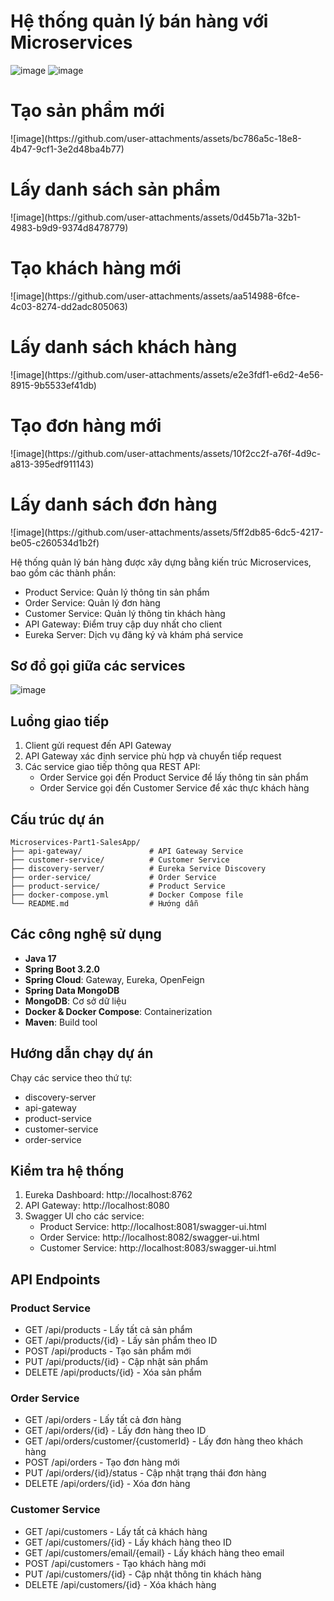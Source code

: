 # Hệ thống quản lý bán hàng với Microservices
![image](https://github.com/user-attachments/assets/a6e1d694-03c1-4997-9ab9-9fdc9d59f18a)
![image](https://github.com/user-attachments/assets/d5592bea-dff9-433a-b168-3557539bba19)
<h1>Tạo sản phẩm mới</h1>
![image](https://github.com/user-attachments/assets/bc786a5c-18e8-4b47-9cf1-3e2d48ba4b77)

<h1>Lấy danh sách sản phẩm</h1>
![image](https://github.com/user-attachments/assets/0d45b71a-32b1-4983-b9d9-9374d8478779)

<h1>Tạo khách hàng mới</h1>
![image](https://github.com/user-attachments/assets/aa514988-6fce-4c03-8274-dd2adc805063)

<h1>Lấy danh sách khách hàng</h1>
![image](https://github.com/user-attachments/assets/e2e3fdf1-e6d2-4e56-8915-9b5533ef41db)

<h1>Tạo đơn hàng mới</h1>
![image](https://github.com/user-attachments/assets/10f2cc2f-a76f-4d9c-a813-395edf911143)

<h1>Lấy danh sách đơn hàng</h1>
![image](https://github.com/user-attachments/assets/5ff2db85-6dc5-4217-be05-c260534d1b2f)

Hệ thống quản lý bán hàng được xây dựng bằng kiến trúc Microservices, bao gồm các thành phần:
- Product Service: Quản lý thông tin sản phẩm
- Order Service: Quản lý đơn hàng
- Customer Service: Quản lý thông tin khách hàng
- API Gateway: Điểm truy cập duy nhất cho client
- Eureka Server: Dịch vụ đăng ký và khám phá service

## Sơ đồ gọi giữa các services

![image](https://github.com/user-attachments/assets/b71e2c61-2737-40b1-9777-59c7c4112d49)


## Luồng giao tiếp

1. Client gửi request đến API Gateway
2. API Gateway xác định service phù hợp và chuyển tiếp request
3. Các service giao tiếp thông qua REST API:
   - Order Service gọi đến Product Service để lấy thông tin sản phẩm
   - Order Service gọi đến Customer Service để xác thực khách hàng

## Cấu trúc dự án

```
Microservices-Part1-SalesApp/
├── api-gateway/               # API Gateway Service
├── customer-service/          # Customer Service
├── discovery-server/          # Eureka Service Discovery
├── order-service/             # Order Service
├── product-service/           # Product Service
├── docker-compose.yml         # Docker Compose file
└── README.md                  # Hướng dẫn
```

## Các công nghệ sử dụng

- **Java 17**
- **Spring Boot 3.2.0**
- **Spring Cloud**: Gateway, Eureka, OpenFeign
- **Spring Data MongoDB**
- **MongoDB**: Cơ sở dữ liệu
- **Docker & Docker Compose**: Containerization
- **Maven**: Build tool

## Hướng dẫn chạy dự án
Chạy các service theo thứ tự:
- discovery-server
- api-gateway
- product-service
- customer-service
- order-service

## Kiểm tra hệ thống

1. Eureka Dashboard: http://localhost:8762
2. API Gateway: http://localhost:8080
3. Swagger UI cho các service:
   - Product Service: http://localhost:8081/swagger-ui.html
   - Order Service: http://localhost:8082/swagger-ui.html
   - Customer Service: http://localhost:8083/swagger-ui.html

## API Endpoints

### Product Service
- GET /api/products - Lấy tất cả sản phẩm
- GET /api/products/{id} - Lấy sản phẩm theo ID
- POST /api/products - Tạo sản phẩm mới
- PUT /api/products/{id} - Cập nhật sản phẩm
- DELETE /api/products/{id} - Xóa sản phẩm

### Order Service
- GET /api/orders - Lấy tất cả đơn hàng
- GET /api/orders/{id} - Lấy đơn hàng theo ID
- GET /api/orders/customer/{customerId} - Lấy đơn hàng theo khách hàng
- POST /api/orders - Tạo đơn hàng mới
- PUT /api/orders/{id}/status - Cập nhật trạng thái đơn hàng
- DELETE /api/orders/{id} - Xóa đơn hàng

### Customer Service
- GET /api/customers - Lấy tất cả khách hàng
- GET /api/customers/{id} - Lấy khách hàng theo ID
- GET /api/customers/email/{email} - Lấy khách hàng theo email
- POST /api/customers - Tạo khách hàng mới
- PUT /api/customers/{id} - Cập nhật thông tin khách hàng
- DELETE /api/customers/{id} - Xóa khách hàng
